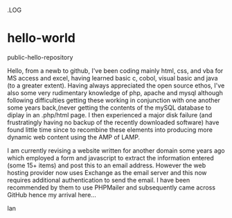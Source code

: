.LOG 
# hello-world
public-hello-repository

Hello, from a newb to github, I've been coding mainly html, css, and vba for MS access and excel, having learned basic c, cobol, visual basic and java (to a greater extent). Having always appreciated the open source ethos, I've also some very rudimentary knowledge of php, apache and mysql although following difficulties getting these working in conjunction with one another some years back,(never getting the contents of the mySQL database to diplay in an .php/html page. I then experienced a major disk failure (and frustratingly having no backup of the recently downloaded software) have found little time since to recombine these elements into producing more dynamic web content using the AMP of LAMP.

I am currently revising a website written for another domain some years ago which employed a form and javascript to extract the information entered (some 15+ items) and post this to an email address. However the web hosting provider now uses Exchange as the email server and this now requires additional authentication to send the email. I have been recommended by them to use PHPMailer and subsequently came across GitHub hence my arrival here...

Ian
